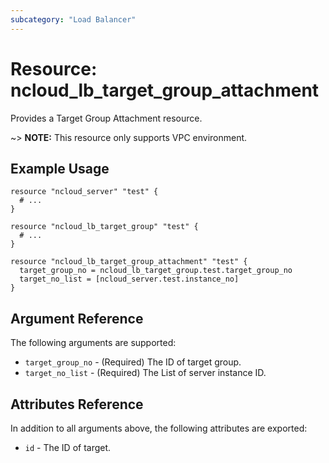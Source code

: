 ```yaml
---
subcategory: "Load Balancer"
---
```



# Resource: ncloud_lb_target_group_attachment

Provides a Target Group Attachment resource.

~> **NOTE:** This resource only supports VPC environment.

## Example Usage
```hcl
resource "ncloud_server" "test" {
  # ...
}

resource "ncloud_lb_target_group" "test" {
  # ...
}

resource "ncloud_lb_target_group_attachment" "test" {
  target_group_no = ncloud_lb_target_group.test.target_group_no
  target_no_list = [ncloud_server.test.instance_no]
}
```

## Argument Reference

The following arguments are supported:

* `target_group_no` - (Required) The ID of target group.
* `target_no_list` - (Required) The List of server instance ID.

## Attributes Reference

In addition to all arguments above, the following attributes are exported:

* `id` - The ID of target.